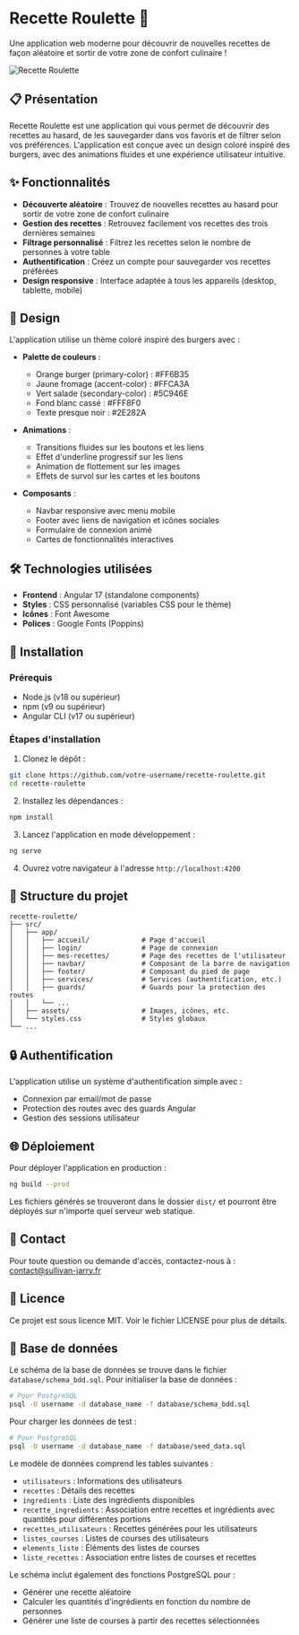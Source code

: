 # Recette Roulette 🍔

Une application web moderne pour découvrir de nouvelles recettes de façon aléatoire et sortir de votre zone de confort culinaire !

![Recette Roulette](assets/images/logo.png)

## 📋 Présentation

Recette Roulette est une application qui vous permet de découvrir des recettes au hasard, de les sauvegarder dans vos favoris et de filtrer selon vos préférences. L'application est conçue avec un design coloré inspiré des burgers, avec des animations fluides et une expérience utilisateur intuitive.

## ✨ Fonctionnalités

- **Découverte aléatoire** : Trouvez de nouvelles recettes au hasard pour sortir de votre zone de confort culinaire
- **Gestion des recettes** : Retrouvez facilement vos recettes des trois dernières semaines
- **Filtrage personnalisé** : Filtrez les recettes selon le nombre de personnes à votre table
- **Authentification** : Créez un compte pour sauvegarder vos recettes préférées
- **Design responsive** : Interface adaptée à tous les appareils (desktop, tablette, mobile)

## 🎨 Design

L'application utilise un thème coloré inspiré des burgers avec :

- **Palette de couleurs** :
  - Orange burger (primary-color) : #FF6B35
  - Jaune fromage (accent-color) : #FFCA3A
  - Vert salade (secondary-color) : #5C946E
  - Fond blanc cassé : #FFF8F0
  - Texte presque noir : #2E282A

- **Animations** :
  - Transitions fluides sur les boutons et les liens
  - Effet d'underline progressif sur les liens
  - Animation de flottement sur les images
  - Effets de survol sur les cartes et les boutons

- **Composants** :
  - Navbar responsive avec menu mobile
  - Footer avec liens de navigation et icônes sociales
  - Formulaire de connexion animé
  - Cartes de fonctionnalités interactives

## 🛠️ Technologies utilisées

- **Frontend** : Angular 17 (standalone components)
- **Styles** : CSS personnalisé (variables CSS pour le thème)
- **Icônes** : Font Awesome
- **Polices** : Google Fonts (Poppins)

## 🚀 Installation

### Prérequis

- Node.js (v18 ou supérieur)
- npm (v9 ou supérieur)
- Angular CLI (v17 ou supérieur)

### Étapes d'installation

1. Clonez le dépôt :
```bash
git clone https://github.com/votre-username/recette-roulette.git
cd recette-roulette
```

2. Installez les dépendances :
```bash
npm install
```

3. Lancez l'application en mode développement :
```bash
ng serve
```

4. Ouvrez votre navigateur à l'adresse `http://localhost:4200`

## 📱 Structure du projet

```
recette-roulette/
├── src/
│   ├── app/
│   │   ├── accueil/             # Page d'accueil
│   │   ├── login/               # Page de connexion
│   │   ├── mes-recettes/        # Page des recettes de l'utilisateur
│   │   ├── navbar/              # Composant de la barre de navigation
│   │   ├── footer/              # Composant du pied de page
│   │   ├── services/            # Services (authentification, etc.)
│   │   ├── guards/              # Guards pour la protection des routes
│   │   └── ...
│   ├── assets/                  # Images, icônes, etc.
│   └── styles.css               # Styles globaux
└── ...
```

## 🔒 Authentification

L'application utilise un système d'authentification simple avec :
- Connexion par email/mot de passe
- Protection des routes avec des guards Angular
- Gestion des sessions utilisateur

## 🌐 Déploiement

Pour déployer l'application en production :

```bash
ng build --prod
```

Les fichiers générés se trouveront dans le dossier `dist/` et pourront être déployés sur n'importe quel serveur web statique.

## 📝 Contact

Pour toute question ou demande d'accès, contactez-nous à :
contact@sullivan-jarry.fr

## 📜 Licence

Ce projet est sous licence MIT. Voir le fichier LICENSE pour plus de détails.

## 💾 Base de données

Le schéma de la base de données se trouve dans le fichier `database/schema_bdd.sql`. Pour initialiser la base de données :

```bash
# Pour PostgreSQL
psql -U username -d database_name -f database/schema_bdd.sql
```

Pour charger les données de test :

```bash
# Pour PostgreSQL
psql -U username -d database_name -f database/seed_data.sql
```

Le modèle de données comprend les tables suivantes :
- `utilisateurs` : Informations des utilisateurs
- `recettes` : Détails des recettes
- `ingredients` : Liste des ingrédients disponibles
- `recette_ingredients` : Association entre recettes et ingrédients avec quantités pour différentes portions
- `recettes_utilisateurs` : Recettes générées pour les utilisateurs
- `listes_courses` : Listes de courses des utilisateurs
- `elements_liste` : Éléments des listes de courses
- `liste_recettes` : Association entre listes de courses et recettes

Le schéma inclut également des fonctions PostgreSQL pour :
- Générer une recette aléatoire
- Calculer les quantités d'ingrédients en fonction du nombre de personnes
- Générer une liste de courses à partir des recettes sélectionnées
